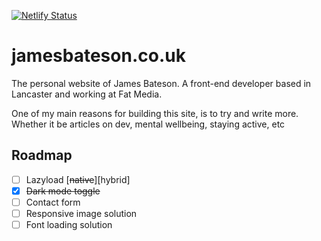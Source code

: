 [![Netlify Status](https://api.netlify.com/api/v1/badges/03e0a14e-89b7-47ac-bb11-aadcdfb6da91/deploy-status)](https://app.netlify.com/sites/jamesbateson/deploys)

# jamesbateson.co.uk

The personal website of James Bateson. A front-end developer based in Lancaster and working at Fat Media.

One of my main reasons for building this site, is to try and write more. Whether it be articles on dev, mental wellbeing, staying active, etc

## Roadmap

- [ ] Lazyload [~~native~~][hybrid]
- [x] ~~Dark mode toggle~~
- [ ] Contact form
- [ ] Responsive image solution
- [ ] Font loading solution
